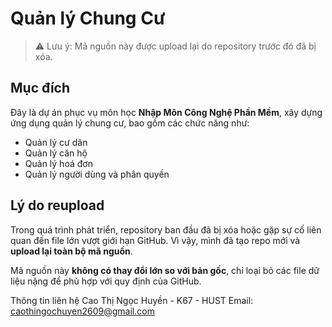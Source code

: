 # Quản lý Chung Cư

> ⚠️ Lưu ý: Mã nguồn này được upload lại do repository trước đó đã bị xóa.

## Mục đích
Đây là dự án phục vụ môn học **Nhập Môn Công Nghệ Phần Mềm**, xây dựng ứng dụng quản lý chung cư, bao gồm các chức năng như:
- Quản lý cư dân
- Quản lý căn hộ
- Quản lý hoá đơn
- Quản lý người dùng và phân quyền

## Lý do reupload
Trong quá trình phát triển, repository ban đầu đã bị xóa hoặc gặp sự cố liên quan đến file lớn vượt giới hạn GitHub. Vì vậy, mình đã tạo repo mới và **upload lại toàn bộ mã nguồn**.

Mã nguồn này **không có thay đổi lớn so với bản gốc**, chỉ loại bỏ các file dữ liệu nặng để phù hợp với quy định của GitHub.

Thông tin liên hệ
Cao Thị Ngọc Huyền - K67 - HUST
Email: caothingochuyen2609@gmail.com